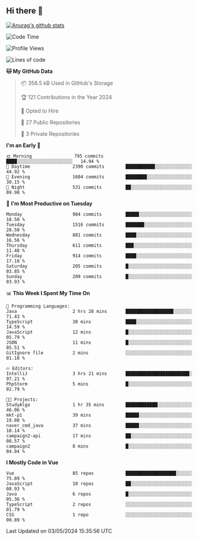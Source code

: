 ## Hi there 👋

[![Anurag's github stats](https://github-readme-stats.vercel.app/api?username=Songwonseok)](https://github.com/anuraghazra/github-readme-stats)



<!--START_SECTION:waka-->
![Code Time](http://img.shields.io/badge/Code%20Time-2%2C821%20hrs%2048%20mins-blue)

![Profile Views](http://img.shields.io/badge/Profile%20Views-2-blue)

![Lines of code](https://img.shields.io/badge/From%20Hello%20World%20I%27ve%20Written-34.8%20million%20lines%20of%20code-blue)

**🐱 My GitHub Data** 

> 📦 358.5 kB Used in GitHub's Storage 
 > 
> 🏆 121 Contributions in the Year 2024
 > 
> 💼 Opted to Hire
 > 
> 📜 27 Public Repositories 
 > 
> 🔑 3 Private Repositories 
 > 
**I'm an Early 🐤** 

```text
🌞 Morning                795 commits         ████░░░░░░░░░░░░░░░░░░░░░   14.94 % 
🌆 Daytime                2390 commits        ███████████░░░░░░░░░░░░░░   44.92 % 
🌃 Evening                1604 commits        ████████░░░░░░░░░░░░░░░░░   30.15 % 
🌙 Night                  531 commits         ██░░░░░░░░░░░░░░░░░░░░░░░   09.98 % 
```
📅 **I'm Most Productive on Tuesday** 

```text
Monday                   984 commits         █████░░░░░░░░░░░░░░░░░░░░   18.50 % 
Tuesday                  1516 commits        ███████░░░░░░░░░░░░░░░░░░   28.50 % 
Wednesday                881 commits         ████░░░░░░░░░░░░░░░░░░░░░   16.56 % 
Thursday                 611 commits         ███░░░░░░░░░░░░░░░░░░░░░░   11.48 % 
Friday                   914 commits         ████░░░░░░░░░░░░░░░░░░░░░   17.18 % 
Saturday                 205 commits         █░░░░░░░░░░░░░░░░░░░░░░░░   03.85 % 
Sunday                   209 commits         █░░░░░░░░░░░░░░░░░░░░░░░░   03.93 % 
```


📊 **This Week I Spent My Time On** 

```text
💬 Programming Languages: 
Java                     2 hrs 28 mins       ██████████████████░░░░░░░   71.43 % 
TypeScript               30 mins             ████░░░░░░░░░░░░░░░░░░░░░   14.59 % 
JavaScript               12 mins             █░░░░░░░░░░░░░░░░░░░░░░░░   05.79 % 
JSON                     11 mins             █░░░░░░░░░░░░░░░░░░░░░░░░   05.51 % 
GitIgnore file           2 mins              ░░░░░░░░░░░░░░░░░░░░░░░░░   01.18 % 

🔥 Editors: 
IntelliJ                 3 hrs 21 mins       ████████████████████████░   97.21 % 
PhpStorm                 5 mins              █░░░░░░░░░░░░░░░░░░░░░░░░   02.79 % 

🐱‍💻 Projects: 
StudyAlgo                1 hr 35 mins        ████████████░░░░░░░░░░░░░   46.06 % 
mkt-p1                   39 mins             █████░░░░░░░░░░░░░░░░░░░░   19.08 % 
naver_cmd_java           37 mins             █████░░░░░░░░░░░░░░░░░░░░   18.14 % 
campaign2-api            17 mins             ██░░░░░░░░░░░░░░░░░░░░░░░   08.57 % 
campaign2                8 mins              █░░░░░░░░░░░░░░░░░░░░░░░░   04.04 % 
```

**I Mostly Code in Vue** 

```text
Vue                      85 repos            ███████████████████░░░░░░   75.89 % 
JavaScript               10 repos            ██░░░░░░░░░░░░░░░░░░░░░░░   08.93 % 
Java                     6 repos             █░░░░░░░░░░░░░░░░░░░░░░░░   05.36 % 
TypeScript               2 repos             ░░░░░░░░░░░░░░░░░░░░░░░░░   01.79 % 
CSS                      1 repo              ░░░░░░░░░░░░░░░░░░░░░░░░░   00.89 % 
```




 Last Updated on 03/05/2024 15:35:56 UTC
<!--END_SECTION:waka-->
